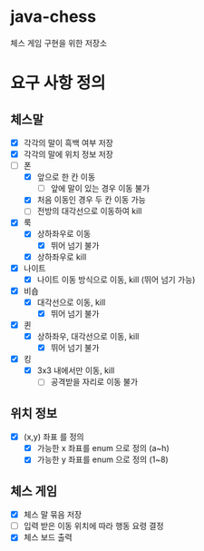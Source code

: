 # java-chess
체스 게임 구현을 위한 저장소

# 요구 사항 정의

## 체스말
- [x] 각각의 말이 흑백 여부 저장
- [x] 각각의 말에 위치 정보 저장
- [ ] 폰
  - [x] 앞으로 한 칸 이동
    - [ ] 앞에 말이 있는 경우 이동 불가
  - [x] 처음 이동인 경우 두 칸 이동 가능
  - [ ] 전방의 대각선으로 이동하여 kill
- [x] 룩
  - [x] 상하좌우로 이동
    - [x] 뛰어 넘기 불가
  - [x] 상하좌우로 kill
- [x] 나이트
  - [x] 나이트 이동 방식으로 이동, kill (뛰어 넘기 가능)
- [x] 비숍
  - [x] 대각선으로 이동, kill
    - [x] 뛰어 넘기 불가
- [x] 퀸
  - [x] 상하좌우, 대각선으로 이동, kill
    - [x] 뛰어 넘기 불가
- [x] 킹
  - [x] 3x3 내에서만 이동, kill
    - [ ] 공격받을 자리로 이동 불가
    
## 위치 정보
- [x] (x,y) 좌표 를 정의
    - [x] 가능한 x 좌표를 enum 으로 정의 (a~h)
    - [x] 가능한 y 좌표를 enum 으로 정의 (1~8)

## 체스 게임
- [x] 체스 말 묶음 저장
- [ ] 입력 받은 이동 위치에 따라 행동 요령 결정
- [x] 체스 보드 출력 